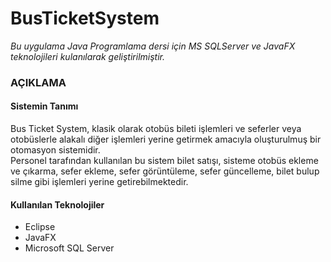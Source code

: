 # BusTicketSystem
*Bu uygulama Java Programlama dersi için MS SQLServer ve JavaFX teknolojileri kulanılarak geliştirilmiştir.*

### AÇIKLAMA
#### Sistemin Tanımı
Bus Ticket System, klasik olarak otobüs bileti işlemleri ve seferler veya otobüslerle alakalı diğer işlemleri yerine getirmek amacıyla oluşturulmuş bir otomasyon sistemidir.
</br>Personel tarafından kullanılan bu sistem bilet satışı, sisteme otobüs ekleme ve çıkarma, sefer ekleme, sefer görüntüleme, sefer güncelleme, bilet bulup silme gibi işlemleri yerine getirebilmektedir.
#### Kullanılan Teknolojiler
<ul>
  <li>Eclipse</li>
  <li>JavaFX</li>
  <li>Microsoft SQL Server</li>
</ul>
